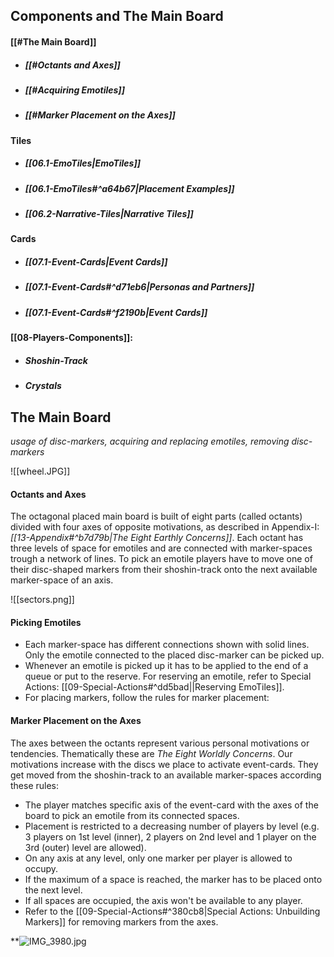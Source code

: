 ## Components and The Main Board
#### [[#The Main Board]]
- ##### [[#Octants and Axes]]
- ##### [[#Acquiring Emotiles]]
- ##### [[#Marker Placement on the Axes]]
#### Tiles
- ##### [[06.1-EmoTiles|EmoTiles]]
- ##### [[06.1-EmoTiles#^a64b67|Placement Examples]]
- ##### [[06.2-Narrative-Tiles|Narrative Tiles]]
#### Cards
- ##### [[07.1-Event-Cards|Event Cards]]
- ##### [[07.1-Event-Cards#^d71eb6|Personas and Partners]]
- ##### [[07.1-Event-Cards#^f2190b|Event Cards]]
#### [[08-Players-Components]]:
- ##### Shoshin-Track
- ##### Crystals
## The Main Board

*usage of disc-markers, acquiring and replacing emotiles, removing disc-markers*

![[wheel.JPG]]

#### Octants and Axes

The octagonal placed main board is built of eight parts (called octants) divided with four axes of opposite motivations, as described in Appendix-I: *[[13-Appendix#^b7d79b|The Eight Earthly Concerns]]*. Each octant has three levels of space for emotiles and are connected with marker-spaces trough a network of lines. To pick an emotile players have to move one of their disc-shaped markers from their shoshin-track onto the next available marker-space of an axis.

![[sectors.png]]

#### Picking Emotiles

- Each marker-space has different connections shown with solid lines. Only the emotile connected to the placed disc-marker can be picked up.
- Whenever an emotile is picked up it has to be applied to the end of a queue or put to the reserve. For reserving an emotile, refer to Special Actions: [[09-Special-Actions#^dd5bad||Reserving EmoTiles]].
- For placing markers, follow the rules for marker placement:
#### Marker Placement on the Axes

The axes between the octants represent various personal motivations or tendencies. Thematically these are *The Eight Worldly Concerns*. 
Our motivations increase with the discs we place to activate event-cards. They get moved from the shoshin-track to an available marker-spaces according these rules:
- The player matches specific axis of the event-card with the axes of the board to pick an emotile from its connected spaces. 
- Placement is restricted to a decreasing number of players by level (e.g. 3 players on 1st level (inner), 2 players on 2nd level and 1 player on the 3rd (outer) level are allowed).
- On any axis at any level, only one marker per player is allowed to occupy. 
- If the maximum of a space is reached, the marker has to be placed onto the next level. 
- If all spaces are occupied, the axis won't be available to any player.
- Refer to the [[09-Special-Actions#^380cb8|Special Actions: Unbuilding Markers]] for removing markers from the axes. 

**![IMG_3980.jpg](https://lh4.googleusercontent.com/hNA2vhttknLQZXBEEKvIKuMGE4JXWeeb34zalbLBrJUy8Ery5cFY_i_2Ma4M7HSk6ttxZ3ReZIv4oTic-L44LHutrzTGNVWoBs9-kVD12qwP89oDXoAE_kihcNYgPmUunFJBrUTMJkp9dKb-miJsdg)